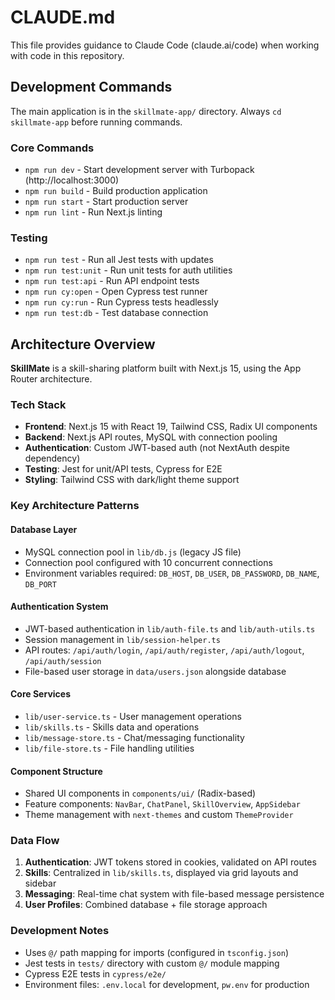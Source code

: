 # CLAUDE.md

This file provides guidance to Claude Code (claude.ai/code) when working with code in this repository.

## Development Commands

The main application is in the `skillmate-app/` directory. Always `cd skillmate-app` before running commands.

### Core Commands
- `npm run dev` - Start development server with Turbopack (http://localhost:3000)
- `npm run build` - Build production application
- `npm run start` - Start production server
- `npm run lint` - Run Next.js linting

### Testing
- `npm run test` - Run all Jest tests with updates
- `npm run test:unit` - Run unit tests for auth utilities
- `npm run test:api` - Run API endpoint tests
- `npm run cy:open` - Open Cypress test runner
- `npm run cy:run` - Run Cypress tests headlessly
- `npm run test:db` - Test database connection

## Architecture Overview

**SkillMate** is a skill-sharing platform built with Next.js 15, using the App Router architecture.

### Tech Stack
- **Frontend**: Next.js 15 with React 19, Tailwind CSS, Radix UI components
- **Backend**: Next.js API routes, MySQL with connection pooling
- **Authentication**: Custom JWT-based auth (not NextAuth despite dependency)
- **Testing**: Jest for unit/API tests, Cypress for E2E
- **Styling**: Tailwind CSS with dark/light theme support

### Key Architecture Patterns

#### Database Layer
- MySQL connection pool in `lib/db.js` (legacy JS file)
- Connection pool configured with 10 concurrent connections
- Environment variables required: `DB_HOST`, `DB_USER`, `DB_PASSWORD`, `DB_NAME`, `DB_PORT`

#### Authentication System
- JWT-based authentication in `lib/auth-file.ts` and `lib/auth-utils.ts`
- Session management in `lib/session-helper.ts`
- API routes: `/api/auth/login`, `/api/auth/register`, `/api/auth/logout`, `/api/auth/session`
- File-based user storage in `data/users.json` alongside database

#### Core Services
- `lib/user-service.ts` - User management operations
- `lib/skills.ts` - Skills data and operations
- `lib/message-store.ts` - Chat/messaging functionality
- `lib/file-store.ts` - File handling utilities

#### Component Structure
- Shared UI components in `components/ui/` (Radix-based)
- Feature components: `NavBar`, `ChatPanel`, `SkillOverview`, `AppSidebar`
- Theme management with `next-themes` and custom `ThemeProvider`

### Data Flow
1. **Authentication**: JWT tokens stored in cookies, validated on API routes
2. **Skills**: Centralized in `lib/skills.ts`, displayed via grid layouts and sidebar
3. **Messaging**: Real-time chat system with file-based message persistence
4. **User Profiles**: Combined database + file storage approach

### Development Notes
- Uses `@/` path mapping for imports (configured in `tsconfig.json`)
- Jest tests in `tests/` directory with custom `@/` module mapping
- Cypress E2E tests in `cypress/e2e/`
- Environment files: `.env.local` for development, `pw.env` for production